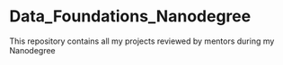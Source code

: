 # Data_Foundations_Nanodegree
This repository contains all my projects reviewed by mentors during my Nanodegree
